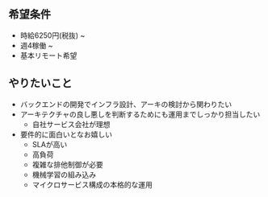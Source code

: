 ## 希望条件
- 時給6250円(税抜) ~
- 週4稼働 ~
- 基本リモート希望

## やりたいこと
- バックエンドの開発でインフラ設計、アーキの検討から関わりたい
- アーキテクチャの良し悪しを判断するためにも運用までしっかり担当したい
    - 自社サービス会社が理想
- 要件的に面白いとなお嬉しい
    - SLAが高い
    - 高負荷
    - 複雑な排他制御が必要
    - 機械学習の組み込み
    - マイクロサービス構成の本格的な運用